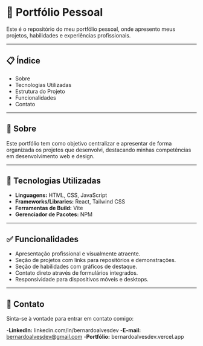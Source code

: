 # 🌟 Portfólio Pessoal

Este é o repositório do meu portfólio pessoal, onde apresento meus projetos, habilidades e experiências profissionais.

---

## 📋 Índice

- Sobre
- Tecnologias Utilizadas
- Estrutura do Projeto
- Funcionalidades
- Contato

---

## 🧐 Sobre

Este portfólio tem como objetivo centralizar e apresentar de forma organizada os projetos que desenvolvi, destacando minhas competências em desenvolvimento web e design.

---

## 🚀 Tecnologias Utilizadas

- **Linguagens:** HTML, CSS, JavaScript
- **Frameworks/Libraries:** React, Tailwind CSS
- **Ferramentas de Build:** Vite
- **Gerenciador de Pacotes:** NPM

---

## ✅ Funcionalidades
- Apresentação profissional e visualmente atraente.
- Seção de projetos com links para repositórios e demonstrações.
- Seção de habilidades com gráficos de destaque.
- Contato direto através de formulários integrados.
- Responsividade para dispositivos móveis e desktops.

---

## 👤 Contato
Sinta-se à vontade para entrar em contato comigo:

-**LinkedIn:** linkedin.com/in/bernardoalvesdev
-**E-mail:** bernardoalvesdev@gmail.com
-**Portfólio:** bernardoalvesdev.vercel.app
